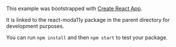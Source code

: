 This example was bootstrapped with [Create React App](https://github.com/facebook/create-react-app).

It is linked to the react-moda11y package in the parent directory for development purposes.

You can run `npm install` and then `npm start` to test your package.

